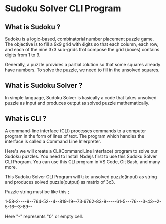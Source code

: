 # Sudoku Solver CLI Program

## What is Sudoku ?

Sudoku is a logic-based, combinatorial number placement puzzle game. The objective is to fill a 9x9 grid with digits so that each column, each row, and each of  the nine 3x3 sub-grids that compose the grid (boxes) contains digits from 1 to 9.

Generally, a puzzle provides a partial solution so that some squares already have numbers. To solve the puzzle, we need to fill in the unsolved squares.

## What is Sudoku Solver ?

In simple language, Sudoku Solver is basically a code that takes unsolved puzzle as input and produces output as solved puzzle mathematically.

## What is CLI ?

A command-line interface (CLI) processes commands to a computer program in the form of lines of text. The program which handles the interface is called a Command Line Interpreter.

Here's we will create a CLI(Command Line Interface) program to solve our Sudoku puzzles. You need to Install Nodejs first to use this Sudoku Solver CLI Program. You can use this CLI program in VS Code, Git Bash, and many more.

This Sudoku Solver CLI Program will take unsolved puzzle(input) as string and produces solved puzzle(output) as matrix of 3x3.

Puzzle string must be like this  ;

1-58-2----9--764-52--4--819-19--73-6762-83-9-----61-5---76---3-43--2-5-16--3-89--

Here "-" represents "0" or empty cell.